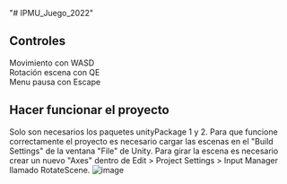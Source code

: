 "# IPMU_Juego_2022" 
## Controles
Movimiento con WASD <br />
Rotación escena con QE <br />
Menu pausa con Escape <br />

## Hacer funcionar el proyecto
Solo son necesarios los paquetes unityPackage 1 y 2. Para que funcione correctamente el proyecto es necesario cargar las escenas en el "Build Settings" de la ventana "File" de Unity. Para girar la escena es necesario crear un nuevo "Axes" dentro de Edit > Project Settings > Input Manager llamado RotateScene.
![image](https://user-images.githubusercontent.com/116154873/203839129-e8961381-feba-420a-904b-ed558d36b6c5.png)
